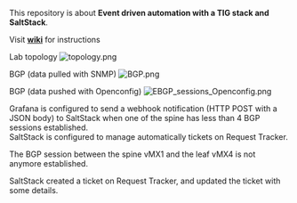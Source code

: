 This repository is about **Event driven automation with a TIG stack and SaltStack**.   

Visit [**wiki**](https://github.com/ksator/event_driven_automation_with_a_TIG_stack/wiki) for instructions  

Lab topology
![topology.png](https://github.com/ksator/event_driven_automation_with_a_TIG_stack/blob/master/resources/topology.png)  

BGP (data pulled with SNMP)
![BGP.png](https://github.com/ksator/event_driven_automation_with_a_TIG_stack/blob/master/resources/BGP.png)  

BGP (data pushed with Openconfig)
![EBGP_sessions_Openconfig.png](https://github.com/ksator/event_driven_automation_with_a_TIG_stack/blob/master/resources/EBGP_sessions_Openconfig.png)  

Grafana is configured to send a webhook notification (HTTP POST with a JSON body) to SaltStack when one of the spine has less than 4 BGP sessions established.  
SaltStack is configured to manage automatically tickets on Request Tracker.   

The BGP session between the spine vMX1 and the leaf vMX4 is not anymore established.   
 
SaltStack created a ticket on Request Tracker, and updated the ticket with some details.     

